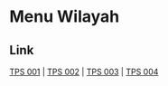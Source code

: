 # Menu Wilayah

## Link

[TPS 001](https://github.com/gigit-pemilu/pemilu-2024-71-sulawesi-utara/tree/main/pileg-dpr/hitung-suara/sub/71-sulawesi-utara/sub/01-bolaang-mongondow/sub/10-dumoga-timur/sub/2025-dumoga-tiga/sub/001-tps)
 | 
[TPS 002](https://github.com/gigit-pemilu/pemilu-2024-71-sulawesi-utara/tree/main/pileg-dpr/hitung-suara/sub/71-sulawesi-utara/sub/01-bolaang-mongondow/sub/10-dumoga-timur/sub/2025-dumoga-tiga/sub/002-tps)
 | 
[TPS 003](https://github.com/gigit-pemilu/pemilu-2024-71-sulawesi-utara/tree/main/pileg-dpr/hitung-suara/sub/71-sulawesi-utara/sub/01-bolaang-mongondow/sub/10-dumoga-timur/sub/2025-dumoga-tiga/sub/003-tps)
 | 
[TPS 004](https://github.com/gigit-pemilu/pemilu-2024-71-sulawesi-utara/tree/main/pileg-dpr/hitung-suara/sub/71-sulawesi-utara/sub/01-bolaang-mongondow/sub/10-dumoga-timur/sub/2025-dumoga-tiga/sub/004-tps)

